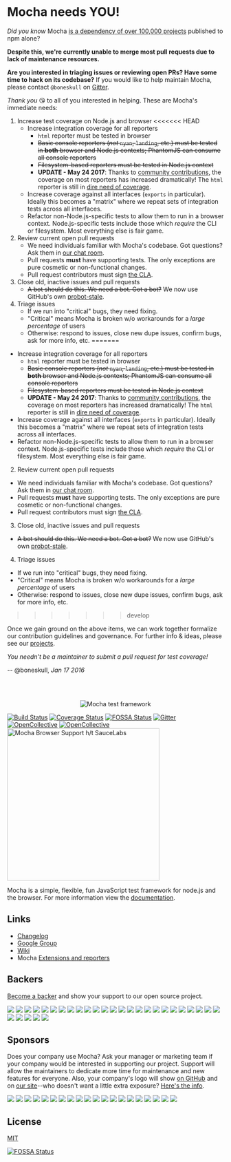 # Mocha needs YOU!

*Did you know* Mocha [is a dependency of over 100,000 projects](https://libraries.io/npm/mocha) published to npm alone?

**Despite this, we're currently unable to merge most pull requests due to lack of maintenance resources.**

**Are you interested in triaging issues or reviewing open PRs?  Have some time to hack on its codebase?**  If you would like to help maintain Mocha, please contact `@boneskull` on [Gitter](https://gitter.im/mochajs/mocha).

*Thank you* :kissing_heart: to all of you interested in helping.  These are Mocha's immediate needs:

1. Increase test coverage on Node.js and browser
<<<<<<< HEAD
   - Increase integration coverage for all reporters
     - `html` reporter must be tested in browser
     - ~~Basic console reporters (*not* `nyan`, `landing`, etc.) must be tested in **both** browser and Node.js contexts; PhantomJS can consume all console reporters~~
     - ~~Filesystem-based reporters must be tested in Node.js context~~
     - **UPDATE - May 24 2017**: Thanks to [community contributions](https://github.com/mochajs/mocha/blob/master/CHANGELOG.md#mag-coverage), the coverage on most reporters has increased dramatically!  The `html` reporter is still in [dire need of coverage](https://coveralls.io/builds/11674428/source?filename=lib%2Freporters%2Fhtml.js).
   - Increase coverage against all interfaces (`exports` in particular).  Ideally this becomes a "matrix" where we repeat sets of integration tests across all interfaces.
   - Refactor non-Node.js-specific tests to allow them to run in a browser context.  Node.js-specific tests include those which *require* the CLI or filesystem.  Most everything else is fair game.
2.  Review current open pull requests
    - We need individuals familiar with Mocha's codebase. Got questions?  Ask them in [our chat room](https://gitter.im/mochajs/mocha).
    - Pull requests **must** have supporting tests.  The only exceptions are pure cosmetic or non-functional changes.
    - Pull request contributors must sign [the CLA](https://cla.js.foundation/mochajs/mocha).
3. Close old, inactive issues and pull requests
    - ~~A bot should do this.  We need a bot. Got a bot?~~ We now use GitHub's own [probot-stale](https://www.npmjs.com/package/probot-stale).
4. Triage issues
   - If we run into "critical" bugs, they need fixing.
   - "Critical" means Mocha is broken w/o workarounds for a *large percentage* of users
   - Otherwise: respond to issues, close new dupe issues, confirm bugs, ask for more info, etc.
=======
  - Increase integration coverage for all reporters
    - `html` reporter must be tested in browser
    - ~~Basic console reporters (*not* `nyan`, `landing`, etc.) must be tested in **both** browser and Node.js contexts; PhantomJS can consume all console reporters~~
    - ~~Filesystem-based reporters must be tested in Node.js context~~
    - **UPDATE - May 24 2017**: Thanks to [community contributions](https://github.com/mochajs/mocha/blob/master/CHANGELOG.md#mag-coverage), the coverage on most reporters has increased dramatically!  The `html` reporter is still in [dire need of coverage](https://coveralls.io/builds/11674428/source?filename=lib%2Freporters%2Fhtml.js).
  - Increase coverage against all interfaces (`exports` in particular).  Ideally this becomes a "matrix" where we repeat sets of integration tests across all interfaces.
  - Refactor non-Node.js-specific tests to allow them to run in a browser context.  Node.js-specific tests include those which *require* the CLI or filesystem.  Most everything else is fair game.
2.  Review current open pull requests
  - We need individuals familiar with Mocha's codebase. Got questions?  Ask them in [our chat room](https://gitter.im/mochajs/mocha).
  - Pull requests **must** have supporting tests.  The only exceptions are pure cosmetic or non-functional changes.
  - Pull request contributors must sign [the CLA](https://cla.js.foundation/mochajs/mocha).
3. Close old, inactive issues and pull requests
  - ~~A bot should do this.  We need a bot. Got a bot?~~ We now use GitHub's own [probot-stale](https://www.npmjs.com/package/probot-stale).
4. Triage issues
  - If we run into "critical" bugs, they need fixing.
  - "Critical" means Mocha is broken w/o workarounds for a *large percentage* of users
  - Otherwise: respond to issues, close new dupe issues, confirm bugs, ask for more info, etc.
>>>>>>> develop

Once we gain ground on the above items, we can work together formalize our contribution guidelines and governance.  For further info & ideas, please see our [projects](https://github.com/mochajs/mocha/projects/).

*You needn't be a maintainer to submit a pull request for test coverage!*

-- @boneskull, *Jan 17 2016*

<br><br>
<p align="center">
  <img src="https://cldup.com/xFVFxOioAU.svg" alt="Mocha test framework"/>
</p>

[![Build Status](https://api.travis-ci.org/mochajs/mocha.svg?branch=master)](http://travis-ci.org/mochajs/mocha)
[![Coverage Status](https://coveralls.io/repos/github/mochajs/mocha/badge.svg)](https://coveralls.io/github/mochajs/mocha)
[![FOSSA Status](https://app.fossa.io/api/projects/git%2Bhttps%3A%2F%2Fgithub.com%2Fmochajs%2Fmocha.svg?type=shield)](https://app.fossa.io/projects/git%2Bhttps%3A%2F%2Fgithub.com%2Fmochajs%2Fmocha?ref=badge_shield)
[![Gitter](https://badges.gitter.im/Join%20Chat.svg)](https://gitter.im/mochajs/mocha?utm_source=badge&utm_medium=badge&utm_campaign=pr-badge&utm_content=badge)
[![OpenCollective](https://opencollective.com/mochajs/backers/badge.svg)](#backers)
[![OpenCollective](https://opencollective.com/mochajs/sponsors/badge.svg)](#sponsors)
<br><img alt="Mocha Browser Support h/t SauceLabs" src="https://saucelabs.com/browser-matrix/mochajs.svg" width="354">

  Mocha is a simple, flexible, fun JavaScript test framework for node.js and the browser. For more information view the [documentation](http://mochajs.org).

## Links

  - [Changelog](https://github.com/mochajs/mocha/blob/master/CHANGELOG.md)
  - [Google Group](http://groups.google.com/group/mochajs)
  - [Wiki](https://github.com/mochajs/mocha/wiki)
  - Mocha [Extensions and reporters](https://github.com/mochajs/mocha/wiki)


## Backers

[Become a backer]((https://opencollective.com/mochajs#backer)) and show your support to our open source project.

<a href="https://opencollective.com/mochajs/backer/0/website" target="_blank"><img src="https://opencollective.com/mochajs/backer/0/avatar"></a>
<a href="https://opencollective.com/mochajs/backer/1/website" target="_blank"><img src="https://opencollective.com/mochajs/backer/1/avatar"></a>
<a href="https://opencollective.com/mochajs/backer/2/website" target="_blank"><img src="https://opencollective.com/mochajs/backer/2/avatar"></a>
<a href="https://opencollective.com/mochajs/backer/3/website" target="_blank"><img src="https://opencollective.com/mochajs/backer/3/avatar"></a>
<a href="https://opencollective.com/mochajs/backer/4/website" target="_blank"><img src="https://opencollective.com/mochajs/backer/4/avatar"></a>
<a href="https://opencollective.com/mochajs/backer/5/website" target="_blank"><img src="https://opencollective.com/mochajs/backer/5/avatar"></a>
<a href="https://opencollective.com/mochajs/backer/6/website" target="_blank"><img src="https://opencollective.com/mochajs/backer/6/avatar"></a>
<a href="https://opencollective.com/mochajs/backer/7/website" target="_blank"><img src="https://opencollective.com/mochajs/backer/7/avatar"></a>
<a href="https://opencollective.com/mochajs/backer/8/website" target="_blank"><img src="https://opencollective.com/mochajs/backer/8/avatar"></a>
<a href="https://opencollective.com/mochajs/backer/9/website" target="_blank"><img src="https://opencollective.com/mochajs/backer/9/avatar"></a>
<a href="https://opencollective.com/mochajs/backer/10/website" target="_blank"><img src="https://opencollective.com/mochajs/backer/10/avatar"></a>
<a href="https://opencollective.com/mochajs/backer/11/website" target="_blank"><img src="https://opencollective.com/mochajs/backer/11/avatar"></a>
<a href="https://opencollective.com/mochajs/backer/12/website" target="_blank"><img src="https://opencollective.com/mochajs/backer/12/avatar"></a>
<a href="https://opencollective.com/mochajs/backer/13/website" target="_blank"><img src="https://opencollective.com/mochajs/backer/13/avatar"></a>
<a href="https://opencollective.com/mochajs/backer/14/website" target="_blank"><img src="https://opencollective.com/mochajs/backer/14/avatar"></a>
<a href="https://opencollective.com/mochajs/backer/15/website" target="_blank"><img src="https://opencollective.com/mochajs/backer/15/avatar"></a>
<a href="https://opencollective.com/mochajs/backer/16/website" target="_blank"><img src="https://opencollective.com/mochajs/backer/16/avatar"></a>
<a href="https://opencollective.com/mochajs/backer/17/website" target="_blank"><img src="https://opencollective.com/mochajs/backer/17/avatar"></a>
<a href="https://opencollective.com/mochajs/backer/18/website" target="_blank"><img src="https://opencollective.com/mochajs/backer/18/avatar"></a>
<a href="https://opencollective.com/mochajs/backer/19/website" target="_blank"><img src="https://opencollective.com/mochajs/backer/19/avatar"></a>
<a href="https://opencollective.com/mochajs/backer/20/website" target="_blank"><img src="https://opencollective.com/mochajs/backer/20/avatar"></a>
<a href="https://opencollective.com/mochajs/backer/21/website" target="_blank"><img src="https://opencollective.com/mochajs/backer/21/avatar"></a>
<a href="https://opencollective.com/mochajs/backer/22/website" target="_blank"><img src="https://opencollective.com/mochajs/backer/22/avatar"></a>
<a href="https://opencollective.com/mochajs/backer/23/website" target="_blank"><img src="https://opencollective.com/mochajs/backer/23/avatar"></a>
<a href="https://opencollective.com/mochajs/backer/24/website" target="_blank"><img src="https://opencollective.com/mochajs/backer/24/avatar"></a>
<a href="https://opencollective.com/mochajs/backer/25/website" target="_blank"><img src="https://opencollective.com/mochajs/backer/25/avatar"></a>
<a href="https://opencollective.com/mochajs/backer/26/website" target="_blank"><img src="https://opencollective.com/mochajs/backer/26/avatar"></a>
<a href="https://opencollective.com/mochajs/backer/27/website" target="_blank"><img src="https://opencollective.com/mochajs/backer/27/avatar"></a>
<a href="https://opencollective.com/mochajs/backer/28/website" target="_blank"><img src="https://opencollective.com/mochajs/backer/28/avatar"></a>
<a href="https://opencollective.com/mochajs/backer/29/website" target="_blank"><img src="https://opencollective.com/mochajs/backer/29/avatar"></a>


## Sponsors

Does your company use Mocha?  Ask your manager or marketing team if your company would be interested in supporting our project.  Support will allow the maintainers to dedicate more time for maintenance and new features for everyone.  Also, your company's logo will show [on GitHub](https://github.com/mochajs/mocha#readme) and on [our site](https://mochajs.org)--who doesn't want a little extra exposure?  [Here's the info](https://opencollective.com/mochajs#sponsor).

<a href="https://opencollective.com/mochajs/sponsor/0/website" target="_blank"><img src="https://opencollective.com/mochajs/sponsor/0/avatar"></a>
<a href="https://opencollective.com/mochajs/sponsor/1/website" target="_blank"><img src="https://opencollective.com/mochajs/sponsor/1/avatar"></a>
<a href="https://opencollective.com/mochajs/sponsor/2/website" target="_blank"><img src="https://opencollective.com/mochajs/sponsor/2/avatar"></a>
<a href="https://opencollective.com/mochajs/sponsor/3/website" target="_blank"><img src="https://opencollective.com/mochajs/sponsor/3/avatar"></a>
<a href="https://opencollective.com/mochajs/sponsor/4/website" target="_blank"><img src="https://opencollective.com/mochajs/sponsor/4/avatar"></a>
<a href="https://opencollective.com/mochajs/sponsor/5/website" target="_blank"><img src="https://opencollective.com/mochajs/sponsor/5/avatar"></a>
<a href="https://opencollective.com/mochajs/sponsor/6/website" target="_blank"><img src="https://opencollective.com/mochajs/sponsor/6/avatar"></a>
<a href="https://opencollective.com/mochajs/sponsor/7/website" target="_blank"><img src="https://opencollective.com/mochajs/sponsor/7/avatar"></a>
<a href="https://opencollective.com/mochajs/sponsor/8/website" target="_blank"><img src="https://opencollective.com/mochajs/sponsor/8/avatar"></a>
<a href="https://opencollective.com/mochajs/sponsor/9/website" target="_blank"><img src="https://opencollective.com/mochajs/sponsor/9/avatar"></a>
<a href="https://opencollective.com/mochajs/sponsor/10/website" target="_blank"><img src="https://opencollective.com/mochajs/sponsor/10/avatar"></a>
<a href="https://opencollective.com/mochajs/sponsor/11/website" target="_blank"><img src="https://opencollective.com/mochajs/sponsor/11/avatar"></a>
<a href="https://opencollective.com/mochajs/sponsor/12/website" target="_blank"><img src="https://opencollective.com/mochajs/sponsor/12/avatar"></a>
<a href="https://opencollective.com/mochajs/sponsor/13/website" target="_blank"><img src="https://opencollective.com/mochajs/sponsor/13/avatar"></a>
<a href="https://opencollective.com/mochajs/sponsor/14/website" target="_blank"><img src="https://opencollective.com/mochajs/sponsor/14/avatar"></a>
<a href="https://opencollective.com/mochajs/sponsor/15/website" target="_blank"><img src="https://opencollective.com/mochajs/sponsor/15/avatar"></a>
<a href="https://opencollective.com/mochajs/sponsor/16/website" target="_blank"><img src="https://opencollective.com/mochajs/sponsor/16/avatar"></a>
<a href="https://opencollective.com/mochajs/sponsor/17/website" target="_blank"><img src="https://opencollective.com/mochajs/sponsor/17/avatar"></a>
<a href="https://opencollective.com/mochajs/sponsor/18/website" target="_blank"><img src="https://opencollective.com/mochajs/sponsor/18/avatar"></a>
<a href="https://opencollective.com/mochajs/sponsor/19/website" target="_blank"><img src="https://opencollective.com/mochajs/sponsor/19/avatar"></a>

## License

[MIT](LICENSE)

[![FOSSA Status](https://app.fossa.io/api/projects/git%2Bhttps%3A%2F%2Fgithub.com%2Fmochajs%2Fmocha.svg?type=large)](https://app.fossa.io/projects/git%2Bhttps%3A%2F%2Fgithub.com%2Fmochajs%2Fmocha?ref=badge_large)
